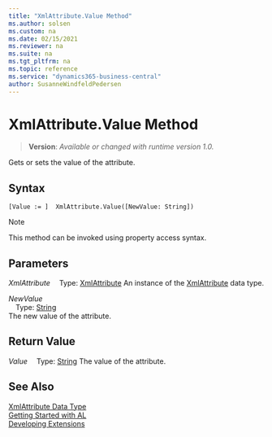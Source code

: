 ```yaml
---
title: "XmlAttribute.Value Method"
ms.author: solsen
ms.custom: na
ms.date: 02/15/2021
ms.reviewer: na
ms.suite: na
ms.tgt_pltfrm: na
ms.topic: reference
ms.service: "dynamics365-business-central"
author: SusanneWindfeldPedersen
---
```

[//]: # (START>DO_NOT_EDIT)
[//]: # (IMPORTANT:Do not edit any of the content between here and the END>DO_NOT_EDIT.)
[//]: # (Any modifications should be made in the .xml files in the ModernDev repo.)
# XmlAttribute.Value Method
> **Version**: _Available or changed with runtime version 1.0._

Gets or sets the value of the attribute.


## Syntax
```
[Value := ]  XmlAttribute.Value([NewValue: String])
```
> [!NOTE]
> This method can be invoked using property access syntax.
## Parameters
*XmlAttribute*
&emsp;Type: [XmlAttribute](xmlattribute-data-type.md)
An instance of the [XmlAttribute](xmlattribute-data-type.md) data type.

*NewValue*  
&emsp;Type: [String](../string/string-data-type.md)  
The new value of the attribute.  


## Return Value
*Value*
&emsp;Type: [String](../string/string-data-type.md)
The value of the attribute.


[//]: # (IMPORTANT: END>DO_NOT_EDIT)
## See Also
[XmlAttribute Data Type](xmlattribute-data-type.md)  
[Getting Started with AL](../../devenv-get-started.md)  
[Developing Extensions](../../devenv-dev-overview.md)